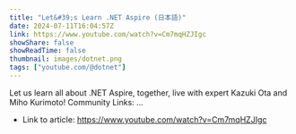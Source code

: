 ```yaml
---
title: "Let&#39;s Learn .NET Aspire (日本語)"
date: 2024-07-11T16:04:57Z
link: https://www.youtube.com/watch?v=Cm7mqHZJIgc
showShare: false
showReadTime: false
thumbnail: images/dotnet.png
tags: ["youtube.com/@dotnet"]
---
```

Let us learn all about .NET Aspire, together, live with expert Kazuki Ota and Miho Kurimoto! Community Links: ...

- Link to article: https://www.youtube.com/watch?v=Cm7mqHZJIgc
